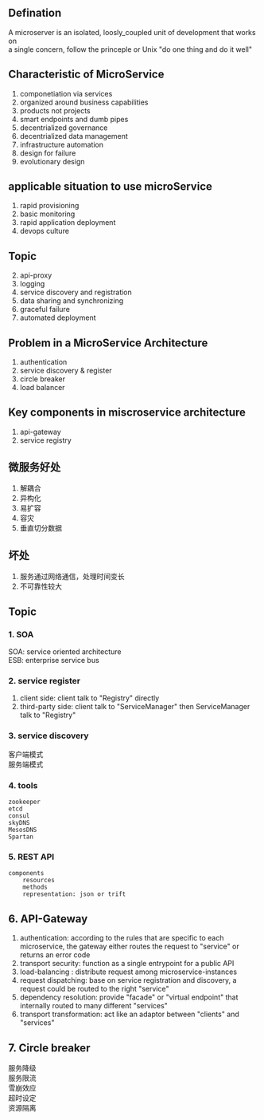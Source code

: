 ## Defination
A microserver is an isolated, loosly_coupled unit of development that works on  
a single concern, follow the princeple or Unix "do one thing and do it well"  

## Characteristic of MicroService
1. componetiation via services
2. organized around business capabilities
3. products not projects
4. smart endpoints and dumb pipes
5. decentrialized governance
6. decentrialized data management
7. infrastructure automation
8. design for failure
9. evolutionary design 
  
## applicable situation to use microService
1. rapid provisioning
2. basic monitoring
3. rapid application deployment
4. devops culture
 
## Topic
2. api-proxy
3. logging
4. service discovery and registration
5. data sharing and synchronizing 
6. graceful failure
7. automated deployment  

## Problem in a MicroService Architecture
1. authentication
2. service discovery & register
3. circle breaker  
4. load balancer  

## Key components in miscroservice architecture
1. api-gateway
2. service registry

## 微服务好处
1. 解耦合  
2. 异构化  
3. 易扩容  
4. 容灾  
5. 垂直切分数据  

  
## 坏处
1. 服务通过网络通信，处理时间变长  
2. 不可靠性较大  

  
## Topic
### 1. SOA
SOA: service oriented architecture    
ESB: enterprise service bus    

### 2. service register
1. client side: client talk to "Registry" directly 
2. third-party side: client talk to "ServiceManager" then ServiceManager talk to "Registry"
  
### 3. service discovery
客户端模式  
服务端模式  
  
### 4. tools
```
zookeeper
etcd
consul
skyDNS
MesosDNS
Spartan
```
### 5. REST API
```
components
    resources
    methods
    representation: json or trift
```

## 6. API-Gateway
1. authentication: according to the rules that are specific to each microservice, the gateway either 
                    routes the request to "service" or returns an error code 
2. transport security: function as a single entrypoint for a public API
3. load-balancing : distribute request among microservice-instances
4. request dispatching: base on service registration and discovery, a request could be routed to the right "service"
5. dependency resolution: provide "facade" or "virtual endpoint" that internally routed to many different "services"
6. transport transformation: act like an adaptor between "clients" and "services"

## 7. Circle breaker
服务降级  
服务限流  
雪崩效应  
超时设定  
资源隔离  

